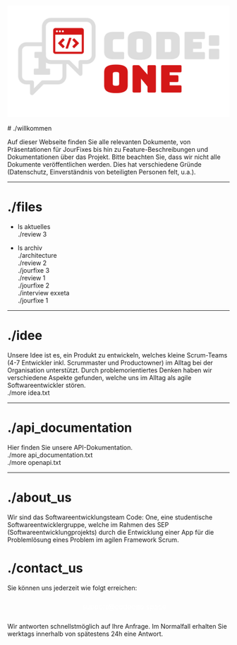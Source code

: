 <script src="https://kit.fontawesome.com/1028ae0f5b.js" crossorigin="anonymous"></script>
<style>a {text-decoration: none;}</style>
<p align="center">
    <img src="assets/images/codeone-logo-white.svg" width=512 heigth=256 />
</p>
# ./willkommen

Auf dieser Webseite finden Sie alle relevanten Dokumente, von Präsentationen für JourFixes bis hin zu Feature-Beschreibungen und Dokumentationen über das Projekt.
Bitte beachten Sie, dass wir nicht alle Dokumente veröffentlichen werden. Dies hat verschiedene Gründe (Datenschutz, Einverständnis von beteiligten Personen felt, u.a.).
  
* * *  
  
# ./files  

* ls aktuelles  
[./review 3](./pages/review_3/)  

* ls archiv  
[./architecture](./pages/architecture/)    
[./review 2](./pages/review_2/)  
[./jourfixe 3](./pages/jourfixe_3/)  
[./review 1](./pages/review_1/)  
[./jourfixe 2](./pages/jourfixe_2/)  
[./interview exxeta](pages/interviews/)  
[./jourfixe 1](./pages/jourfixe_1/)  

* * *  
# ./idee
Unsere Idee ist es, ein Produkt zu entwickeln, welches kleine Scrum-Teams (4-7 Entwickler inkl. Scrummaster und Productowner) im Alltag
bei der Organisation unterstützt. Durch problemorientiertes Denken haben wir verschiedene Aspekte gefunden, welche uns im Alltag als agile Softwareentwickler stören.  
[./more idea.txt](./pages/ideas/)

* * *
# ./api_documentation
Hier finden Sie unsere API-Dokumentation.  
[./more api_documentation.txt](./pages/api_documentation/index.html)  
[./more openapi.txt](./pages/api_documentation/spec.yaml)

* * *
# ./about_us
Wir sind das Softwareentwicklungsteam Code: One, eine studentische Softwareentwicklergruppe, welche im Rahmen des SEP (Softwareentwicklungprojekts) durch die Entwicklung einer App für die Problemlösung eines Problem im agilen Framework Scrum.

# ./contact_us

Sie können uns jederzeit wie folgt erreichen:  
<p align="center">
    <a href="mailto:support@codeone.space?subject=Anfrage%20zum%20SEP%20-%20" style="font-size:35px; text-decoration: none; color: white;"><i class="fa-solid fa-envelope"></i><span style="font-size: 16px; text-decoration: none; position:relative;top:-8px; left: 13px; text-decoration:underline;">support@codeone.space</span></a>
</p>

Wir antworten schnellstmöglich auf Ihre Anfrage. Im Normalfall erhalten Sie werktags innerhalb von spätestens 24h eine Antwort.
